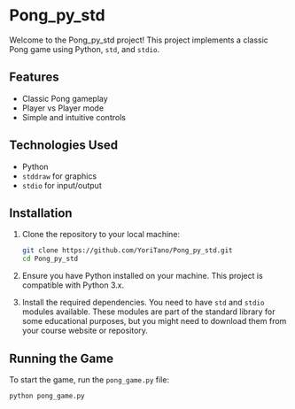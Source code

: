 # Pong_py_std

Welcome to the Pong_py_std project! This project implements a classic Pong game using Python, `std`, and `stdio`.

## Features

- Classic Pong gameplay
- Player vs Player mode
- Simple and intuitive controls

## Technologies Used

- Python
- `stddraw` for graphics
- `stdio` for input/output

## Installation

1. Clone the repository to your local machine:

    ```bash
    git clone https://github.com/YoriTano/Pong_py_std.git
    cd Pong_py_std
    ```

2. Ensure you have Python installed on your machine. This project is compatible with Python 3.x.

3. Install the required dependencies. You need to have `std` and `stdio` modules available. These modules are part of the standard library for some educational purposes, but you might need to download them from your course website or repository.

## Running the Game

To start the game, run the `pong_game.py` file:

```bash
python pong_game.py
